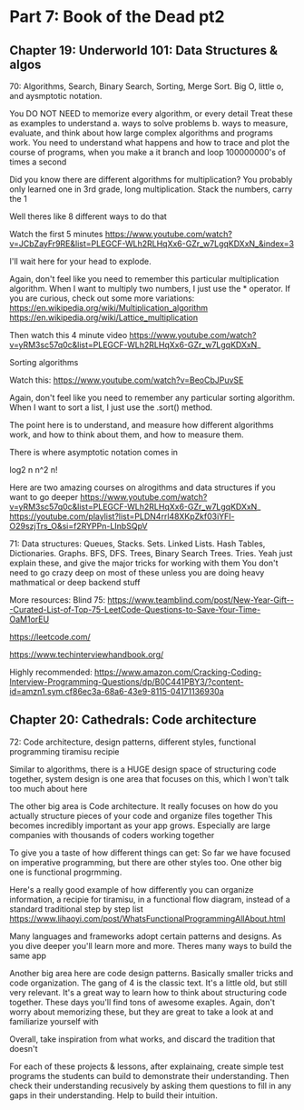 # Part 7: Book of the Dead pt2


## Chapter 19: Underworld 101: Data Structures & algos
70: Algorithms, Search, Binary Search, Sorting, Merge Sort. Big O, little o, and aysmptotic notation.

You DO NOT NEED to memorize every algorithm, or every detail
Treat these as examples to understand 
a. ways to solve problems
b. ways to measure, evaluate, and think about how large complex algorithms and programs work. You need to understand what happens and how to trace and plot the course of programs, when you make a it branch and loop 100000000's of times a second

Did you know there are different algorithms for multiplication? 
You probably only learned one in 3rd grade, long multiplication. Stack the numbers, carry the 1

Well theres like 8 different ways to do that

Watch the first 5 minutes
https://www.youtube.com/watch?v=JCbZayFr9RE&list=PLEGCF-WLh2RLHqXx6-GZr_w7LgqKDXxN_&index=3

I'll wait here for your head to explode.

Again, don't feel like you need to remember this particular multiplication algorithm. When I want to multiply two numbers, I just use the * operator. If you are curious, check out some more variations:
https://en.wikipedia.org/wiki/Multiplication_algorithm
https://en.wikipedia.org/wiki/Lattice_multiplication


Then watch this 4 minute video
https://www.youtube.com/watch?v=yRM3sc57q0c&list=PLEGCF-WLh2RLHqXx6-GZr_w7LgqKDXxN_


Sorting algorithms

Watch this:
https://www.youtube.com/watch?v=BeoCbJPuvSE

<Compare sorting algorithms>

Again, don't feel like you need to remember any particular sorting algorithm. When I want to sort a list, I just use the .sort() method.

The point here is to understand, and measure how different algorithms work, and how to think about them, and how to measure them.


There is where asymptotic notation comes in

log2 n
n^2 
n!

<Explain these>


Here are two amazing courses on alrogithms and data structures if you want to go deeper
https://www.youtube.com/watch?v=yRM3sc57q0c&list=PLEGCF-WLh2RLHqXx6-GZr_w7LgqKDXxN_
https://youtube.com/playlist?list=PLDN4rrl48XKpZkf03iYFl-O29szjTrs_O&si=f2RYPPn-LInbSQpV


71: Data structures: Queues, Stacks. Sets. Linked Lists. Hash Tables, Dictionaries. Graphs. BFS, DFS. Trees, Binary Search Trees. Tries.
Yeah just explain these, and give the major tricks for working with them
You don't need to go crazy deep on most of these unless you are doing heavy mathmatical or deep backend stuff

More resources:
Blind 75:
https://www.teamblind.com/post/New-Year-Gift---Curated-List-of-Top-75-LeetCode-Questions-to-Save-Your-Time-OaM1orEU

https://leetcode.com/

https://www.techinterviewhandbook.org/

Highly recommended:
https://www.amazon.com/Cracking-Coding-Interview-Programming-Questions/dp/B0C441PBY3/?content-id=amzn1.sym.cf86ec3a-68a6-43e9-8115-04171136930a



## Chapter 20: Cathedrals: Code architecture
72: Code architecture, design patterns, different styles, functional programming tiramisu recipie

Similar to algorithms, there is a HUGE design space of structuring code together, system design is one area that focuses on this, which I won't talk too much about here

The other big area is Code architecture. 
It really focuses on how do you actually structure pieces of your code and organize files together
This becomes incredibly important as your app grows. Especially are large companies with thousands of coders working together

To give you a taste of how different things can get:
So far we have focused on imperative programming, but there are other styles too. One other big one is functional progrmming.

Here's a really good example of how differently you can organize information, a recipie for tiramisu, in a functional flow diagram, instead of a standard traditional step by step list
https://www.lihaoyi.com/post/WhatsFunctionalProgrammingAllAbout.html

Many languages and frameworks adopt certain patterns and designs. As you dive deeper you'll learn more and more. Theres many ways to build the same app

Another big area here are code design patterns. Basically smaller tricks and code organization. 
The gang of 4 is the classic text. It's a little old, but still very relevant. It's a great way to learn how to think about structuring code together. These days you'll find tons of awesome exaples. Again, don't worry about memorizing these, but they are great to take a look at and familiarize yourself with

Overall, take inspiration from what works, and discard the tradition that doesn't





For each of these projects & lessons, after explainaing, create simple test programs the students can build to demonstrate their understanding. Then check their understanding recusively by asking them questions to fill in any gaps in their understanding. Help to build their intuition.

